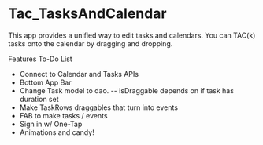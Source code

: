 ﻿# Tac_TasksAndCalendar
 
This app provides a unified way to edit tasks and calendars. You can TAC(k) tasks onto the calendar by dragging and dropping. 

Features To-Do List
- Connect to Calendar and Tasks APIs
- Bottom App Bar 
- Change Task model to dao. 
-- isDraggable depends on if task has duration set
- Make TaskRows draggables that turn into events
- FAB to make tasks / events 
- Sign in w/ One-Tap
- Animations and candy!
